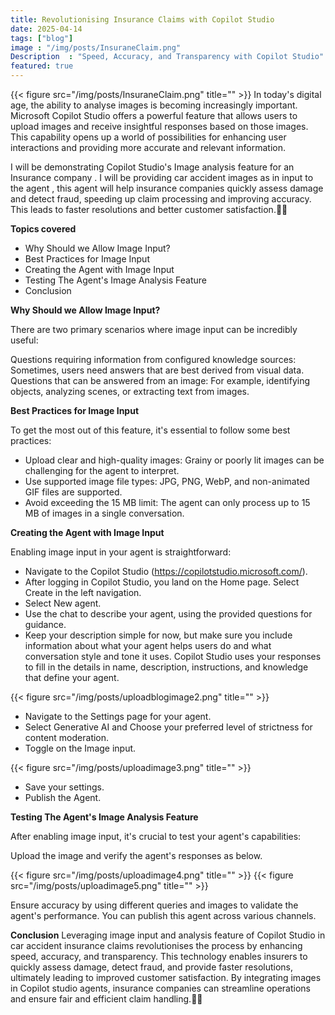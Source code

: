 ```yaml
---
title: Revolutionising Insurance Claims with Copilot Studio
date: 2025-04-14
tags: ["blog"]
image : "/img/posts/InsuraneClaim.png"
Description  : "Speed, Accuracy, and Transparency with Copilot Studio"
featured: true
---
```

{{< figure src="/img/posts/InsuraneClaim.png" title="" >}}
In today's digital age, the ability to analyse images is becoming increasingly important. Microsoft Copilot Studio offers a powerful feature that allows users to upload images and receive insightful responses based on those images. This capability opens up a world of possibilities for enhancing user interactions and providing more accurate and relevant information.

I will be demonstrating Copilot Studio's Image analysis feature for an Insurance company . I will be providing car accident images as in input to the agent , this agent will help insurance companies quickly assess damage and detect fraud, speeding up claim processing and improving accuracy. This leads to faster resolutions and better customer satisfaction.🚗📸

**Topics covered**
* Why Should we Allow Image Input?
* Best Practices for Image Input
* Creating the Agent with Image Input
* Testing The Agent's Image Analysis Feature
* Conclusion

**Why Should we Allow Image Input?**

There are two primary scenarios where image input can be incredibly useful:

Questions requiring information from configured knowledge sources: Sometimes, users need answers that are best derived from visual data.
Questions that can be answered from an image: For example, identifying objects, analyzing scenes, or extracting text from images.

**Best Practices for Image Input**

To get the most out of this feature, it's essential to follow some best practices:

* Upload clear and high-quality images: Grainy or poorly lit images can be challenging for the agent to interpret.
* Use supported image file types: JPG, PNG, WebP, and non-animated GIF files are supported.
* Avoid exceeding the 15 MB limit: The agent can only process up to 15 MB of images in a single conversation.

**Creating the Agent with Image Input**

Enabling image input in your agent is straightforward:

* Navigate to the Copilot Studio (https://copilotstudio.microsoft.com/).
* After logging in Copilot Studio, you land on the Home page. Select Create in the left navigation.
* Select New agent.
* Use the chat to describe your agent, using the provided questions for guidance.
* Keep your description simple for now, but make sure you include information about what your agent helps users do and what conversation style and tone it uses. Copilot Studio uses your responses to fill in the details in name, description, instructions, and knowledge that define your agent.

{{< figure src="/img/posts/uploadblogimage2.png" title="" >}}

* Navigate to the Settings page for your agent.
* Select Generative AI and Choose your preferred level of strictness for content moderation.
* Toggle on the Image input.

{{< figure src="/img/posts/uploadimage3.png" title="" >}}

* Save your settings.
* Publish the Agent.

**Testing The Agent's Image Analysis Feature**

After enabling image input, it's crucial to test your agent's capabilities:

Upload the image and verify the agent's responses as below.

{{< figure src="/img/posts/uploadimage4.png" title="" >}}
{{< figure src="/img/posts/uploadimage5.png" title="" >}}

Ensure accuracy by using different queries and images to validate the agent's performance.
You can publish this agent across various channels.

**Conclusion**
Leveraging image input and analysis feature of Copilot Studio in car accident insurance claims revolutionises the process by enhancing speed, accuracy, and transparency. This technology enables insurers to quickly assess damage, detect fraud, and provide faster resolutions, ultimately leading to improved customer satisfaction. By integrating images in Copilot studio agents, insurance companies can streamline operations and ensure fair and efficient claim handling.🚗📸

